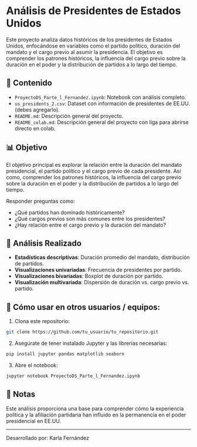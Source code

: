 # Análisis de Presidentes de Estados Unidos

Este proyecto analiza datos históricos de los presidentes de Estados Unidos, enfocándose en variables como el partido político, duración del mandato y el cargo previo al asumir la presidencia. El objetivo es comprender los patrones históricos, la influencia del cargo previo sobre la duración en el poder y la distribución de partidos a lo largo del tiempo.

## 📁 Contenido

- `ProyectoDS_Parte_l_Fernandez.ipynb`: Notebook con análisis completo.
- `us_presidents_2.csv`: Dataset con información de presidentes de EE.UU. (debes agregarlo).
- `README.md`: Descripción general del proyecto.
- `README_colab.md`: Descripción general del proyecto con liga para abrirse directo en colab.

## 📊 Objetivo

El objetivo principal es explorar la relación entre la duración del mandato presidencial, el partido político y el cargo previo de cada presidente. Así como, comprender los patrones históricos, la influencia del cargo previo sobre la duración en el poder y la distribución de partidos a lo largo del tiempo.

Responder preguntas como:

- ¿Qué partidos han dominado históricamente?
- ¿Qué cargos previos son más comunes entre los presidentes?
- ¿Hay relación entre el cargo previo y la duración del mandato?

## 🧠 Análisis Realizado

- **Estadísticas descriptivas**: Duración promedio del mandato, distribución de partidos.
- **Visualizaciones univariadas**: Frecuencia de presidentes por partido.
- **Visualizaciones bivariadas**: Boxplot de duración por partido.
- **Visualización multivariada**: Dispersión de duración vs. cargo previo vs. partido.

## 🚀 Cómo usar en otros usuarios / equipos:

1. Clona este repositorio:
```bash
git clone https://github.com/tu_usuario/tu_repositorio.git
```

2. Asegúrate de tener instalado Jupyter y las librerías necesarias:
```bash
pip install jupyter pandas matplotlib seaborn
```

3. Abre el notebook:
```bash
jupyter notebook ProyectoDS_Parte_l_Fernandez.ipynb
```

## 🧾 Notas

Este análisis proporciona una base para comprender cómo la experiencia política y la afiliación partidaria han influido en la permanencia en el poder presidencial en EE.UU.

---

Desarrollado por: Karla Fernández
